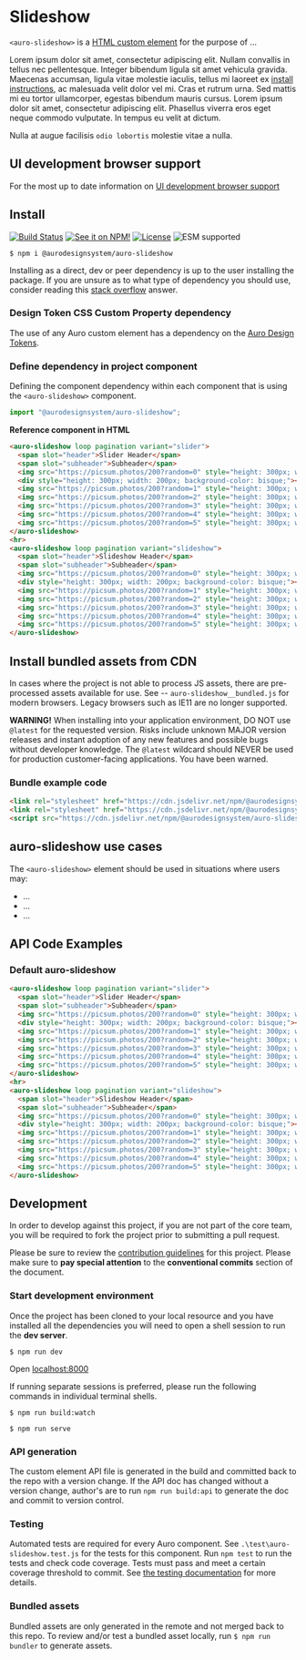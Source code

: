 <!--
The README.md file is a compiled document. No edits should be made directly to this file.

README.md is created by running `npm run build:docs`.

This file is generated based on a template fetched from
`https://raw.githubusercontent.com/AlaskaAirlines/WC-Generator/master/componentDocs/README_updated_paths.md`
and copied to `./componentDocs/README.md` each time the the docs are compiled.

The following sections are editable by making changes to the following files:

| SECTION                | DESCRIPTION                                       | FILE LOCATION                       |
|------------------------|---------------------------------------------------|-------------------------------------|
| Description            | Description of the component                      | `./docs/partials/description.md`    |
| Use Cases              | Examples for when to use this component           | `./docs/partials/useCases.md`       |
| Additional Information | For use to add any component specific information | `./docs/partials/readmeAddlInfo.md` |
| Component Example Code | HTML sample code of the components use            | `./apiExamples/basic.html`          |
-->

# Slideshow

<!-- AURO-GENERATED-CONTENT:START (FILE:src=./docs/partials/description.md) -->
<!-- The below content is automatically added from ./docs/partials/description.md -->
`<auro-slideshow>` is a [HTML custom element](https://developer.mozilla.org/en-US/docs/Web/Web_Components/Using_custom_elements) for the purpose of ...

Lorem ipsum dolor sit amet, consectetur adipiscing elit. Nullam convallis in tellus nec pellentesque. Integer bibendum ligula sit amet vehicula gravida. Maecenas accumsan, ligula vitae molestie iaculis, tellus mi laoreet ex [install instructions](https://auro.alaskaair.com/components/auro/button/install), ac malesuada velit dolor vel mi. Cras et rutrum urna. Sed mattis mi eu tortor ullamcorper, egestas bibendum mauris cursus. Lorem ipsum dolor sit amet, consectetur adipiscing elit. Phasellus viverra eros eget neque commodo vulputate. In tempus eu velit at dictum.

Nulla at augue facilisis `odio lobortis` molestie vitae a nulla.
<!-- AURO-GENERATED-CONTENT:END -->
<!-- AURO-GENERATED-CONTENT:START (FILE:src=./docs/partials/readmeAddlInfo.md) -->
<!-- The below content is automatically added from ./docs/partials/readmeAddlInfo.md -->
<!-- AURO-GENERATED-CONTENT This file is to be used for any additional content that should be included in the README.md which is specific to this component. -->
<!-- AURO-GENERATED-CONTENT:END -->

## UI development browser support

<!-- AURO-GENERATED-CONTENT:START (REMOTE:url=https://raw.githubusercontent.com/AlaskaAirlines/WC-Generator/master/componentDocs/partials/browserSupport.md) -->
For the most up to date information on [UI development browser support](https://auro.alaskaair.com/support/browsersSupport)

<!-- AURO-GENERATED-CONTENT:END -->

## Install

<!-- AURO-GENERATED-CONTENT:START (REMOTE:url=https://raw.githubusercontent.com/AlaskaAirlines/WC-Generator/master/componentDocs/partials/usage/componentInstall_esm.md) -->
[![Build Status](https://img.shields.io/github/actions/workflow/status/AlaskaAirlines/auro-slideshow/testPublish.yml?style=for-the-badge)](https://github.com/AlaskaAirlines/auro-slideshow/actions/workflows/testPublish.yml)
[![See it on NPM!](https://img.shields.io/npm/v/@aurodesignsystem/auro-slideshow?style=for-the-badge&color=orange)](https://www.npmjs.com/package/@aurodesignsystem/auro-slideshow)
[![License](https://img.shields.io/npm/l/@aurodesignsystem/auro-slideshow?color=blue&style=for-the-badge)](https://www.apache.org/licenses/LICENSE-2.0)
![ESM supported](https://img.shields.io/badge/ESM-compatible-FFE900?style=for-the-badge)

```shell
$ npm i @aurodesignsystem/auro-slideshow
```

Installing as a direct, dev or peer dependency is up to the user installing the package. If you are unsure as to what type of dependency you should use, consider reading this [stack overflow](https://stackoverflow.com/questions/18875674/whats-the-difference-between-dependencies-devdependencies-and-peerdependencies) answer.

<!-- AURO-GENERATED-CONTENT:END -->

### Design Token CSS Custom Property dependency

<!-- AURO-GENERATED-CONTENT:START (REMOTE:url=https://raw.githubusercontent.com/AlaskaAirlines/WC-Generator/master/componentDocs/partials/development/designTokens.md) -->
The use of any Auro custom element has a dependency on the [Auro Design Tokens](https://auro.alaskaair.com/getting-started/developers/design-tokens).

<!-- AURO-GENERATED-CONTENT:END -->

### Define dependency in project component

<!-- AURO-GENERATED-CONTENT:START (REMOTE:url=https://raw.githubusercontent.com/AlaskaAirlines/WC-Generator/master/componentDocs/partials/usage/componentImportDescription.md) -->
Defining the component dependency within each component that is using the `<auro-slideshow>` component.

<!-- AURO-GENERATED-CONTENT:END -->
<!-- AURO-GENERATED-CONTENT:START (REMOTE:url=https://raw.githubusercontent.com/AlaskaAirlines/WC-Generator/master/componentDocs/partials/usage/componentImport.md) -->

```js
import "@aurodesignsystem/auro-slideshow";
```

<!-- AURO-GENERATED-CONTENT:END -->
**Reference component in HTML**
<!-- AURO-GENERATED-CONTENT:START (CODE:src=./apiExamples/basic.html) -->
<!-- The below code snippet is automatically added from ./apiExamples/basic.html -->

```html
<auro-slideshow loop pagination variant="slider">
  <span slot="header">Slider Header</span>
  <span slot="subheader">Subheader</span>
  <img src="https://picsum.photos/200?random=0" style="height: 300px; width: 600px;" alt="Random insert 0">
  <div style="height: 300px; width: 200px; background-color: bisque;"></div>
  <img src="https://picsum.photos/200?random=1" style="height: 300px; width: 200px;" alt="Random insert 1">
  <img src="https://picsum.photos/200?random=2" style="height: 300px; width: 300px;" alt="Random insert 2">
  <img src="https://picsum.photos/200?random=3" style="height: 300px; width: 500px;" alt="Random insert 3">
  <img src="https://picsum.photos/200?random=4" style="height: 300px; width: 400px;" alt="Random insert 4">
  <img src="https://picsum.photos/200?random=5" style="height: 300px; width: 300px;" alt="Random insert 5">
</auro-slideshow>
<hr>
<auro-slideshow loop pagination variant="slideshow">
  <span slot="header">Slideshow Header</span>
  <span slot="subheader">Subheader</span>
  <img src="https://picsum.photos/200?random=0" style="height: 300px; width: 600px;" alt="Random insert 0">
  <div style="height: 300px; width: 200px; background-color: bisque;"></div>
  <img src="https://picsum.photos/200?random=1" style="height: 300px; width: 200px;" alt="Random insert 1">
  <img src="https://picsum.photos/200?random=2" style="height: 300px; width: 300px;" alt="Random insert 2">
  <img src="https://picsum.photos/200?random=3" style="height: 300px; width: 500px;" alt="Random insert 3">
  <img src="https://picsum.photos/200?random=4" style="height: 300px; width: 400px;" alt="Random insert 4">
  <img src="https://picsum.photos/200?random=5" style="height: 300px; width: 300px;" alt="Random insert 5">
</auro-slideshow>
```
<!-- AURO-GENERATED-CONTENT:END -->

## Install bundled assets from CDN

<!-- AURO-GENERATED-CONTENT:START (REMOTE:url=https://raw.githubusercontent.com/AlaskaAirlines/WC-Generator/master/componentDocs/partials/usage/bundleInstallDescription.md) -->
In cases where the project is not able to process JS assets, there are pre-processed assets available for use. See -- `auro-slideshow__bundled.js` for modern browsers. Legacy browsers such as IE11 are no longer supported.

**WARNING!** When installing into your application environment, DO NOT use `@latest` for the requested version. Risks include unknown MAJOR version releases and instant adoption of any new features and possible bugs without developer knowledge. The `@latest` wildcard should NEVER be used for production customer-facing applications. You have been warned.

<!-- AURO-GENERATED-CONTENT:END -->

### Bundle example code

<!-- AURO-GENERATED-CONTENT:START (REMOTE:url=https://raw.githubusercontent.com/AlaskaAirlines/WC-Generator/master/componentDocs/partials/usage/bundleUseModBrowsers.md) -->

```html
<link rel="stylesheet" href="https://cdn.jsdelivr.net/npm/@aurodesignsystem/design-tokens@/dist/auro-classic/CSSCustomProperties.css" />
<link rel="stylesheet" href="https://cdn.jsdelivr.net/npm/@aurodesignsystem/webcorestylesheets@/dist/bundled/essentials.css" />
<script src="https://cdn.jsdelivr.net/npm/@aurodesignsystem/auro-slideshow@0.0.0/dist/auro-slideshow__bundled.js" type="module"></script>
```

<!-- AURO-GENERATED-CONTENT:END -->

## auro-slideshow use cases

<!-- AURO-GENERATED-CONTENT:START (FILE:src=./docs/partials/useCases.md) -->
<!-- The below content is automatically added from ./docs/partials/useCases.md -->
The `<auro-slideshow>` element should be used in situations where users may:

* ...
* ...
* ...
<!-- AURO-GENERATED-CONTENT:END -->

## API Code Examples

### Default auro-slideshow

<!-- AURO-GENERATED-CONTENT:START (CODE:src=./apiExamples/basic.html) -->
<!-- The below code snippet is automatically added from ./apiExamples/basic.html -->

```html
<auro-slideshow loop pagination variant="slider">
  <span slot="header">Slider Header</span>
  <span slot="subheader">Subheader</span>
  <img src="https://picsum.photos/200?random=0" style="height: 300px; width: 600px;" alt="Random insert 0">
  <div style="height: 300px; width: 200px; background-color: bisque;"></div>
  <img src="https://picsum.photos/200?random=1" style="height: 300px; width: 200px;" alt="Random insert 1">
  <img src="https://picsum.photos/200?random=2" style="height: 300px; width: 300px;" alt="Random insert 2">
  <img src="https://picsum.photos/200?random=3" style="height: 300px; width: 500px;" alt="Random insert 3">
  <img src="https://picsum.photos/200?random=4" style="height: 300px; width: 400px;" alt="Random insert 4">
  <img src="https://picsum.photos/200?random=5" style="height: 300px; width: 300px;" alt="Random insert 5">
</auro-slideshow>
<hr>
<auro-slideshow loop pagination variant="slideshow">
  <span slot="header">Slideshow Header</span>
  <span slot="subheader">Subheader</span>
  <img src="https://picsum.photos/200?random=0" style="height: 300px; width: 600px;" alt="Random insert 0">
  <div style="height: 300px; width: 200px; background-color: bisque;"></div>
  <img src="https://picsum.photos/200?random=1" style="height: 300px; width: 200px;" alt="Random insert 1">
  <img src="https://picsum.photos/200?random=2" style="height: 300px; width: 300px;" alt="Random insert 2">
  <img src="https://picsum.photos/200?random=3" style="height: 300px; width: 500px;" alt="Random insert 3">
  <img src="https://picsum.photos/200?random=4" style="height: 300px; width: 400px;" alt="Random insert 4">
  <img src="https://picsum.photos/200?random=5" style="height: 300px; width: 300px;" alt="Random insert 5">
</auro-slideshow>
```
<!-- AURO-GENERATED-CONTENT:END -->

## Development

<!-- AURO-GENERATED-CONTENT:START (REMOTE:url=https://raw.githubusercontent.com/AlaskaAirlines/WC-Generator/master/componentDocs/partials/development/developmentDescription.md) -->
In order to develop against this project, if you are not part of the core team, you will be required to fork the project prior to submitting a pull request.

Please be sure to review the [contribution guidelines](https://auro.alaskaair.com/contributing) for this project. Please make sure to **pay special attention** to the **conventional commits** section of the document.

<!-- AURO-GENERATED-CONTENT:END -->

### Start development environment

<!-- AURO-GENERATED-CONTENT:START (REMOTE:url=https://raw.githubusercontent.com/AlaskaAirlines/WC-Generator/master/componentDocs/partials/development/localhost.md) -->
Once the project has been cloned to your local resource and you have installed all the dependencies you will need to open a shell session to run the **dev server**.

```shell
$ npm run dev
```

Open [localhost:8000](http://localhost:8000/)

If running separate sessions is preferred, please run the following commands in individual terminal shells.

```shell
$ npm run build:watch

$ npm run serve
```

<!-- AURO-GENERATED-CONTENT:END -->

### API generation

<!-- AURO-GENERATED-CONTENT:START (REMOTE:url=https://raw.githubusercontent.com/AlaskaAirlines/WC-Generator/master/componentDocs/partials/development/api.md) -->
The custom element API file is generated in the build and committed back to the repo with a version change. If the API doc has changed without a version change, author's are to run `npm run build:api` to generate the doc and commit to version control.

<!-- AURO-GENERATED-CONTENT:END -->

### Testing

<!-- AURO-GENERATED-CONTENT:START (REMOTE:url=https://raw.githubusercontent.com/AlaskaAirlines/WC-Generator/master/componentDocs/partials/development/testing.md) -->
Automated tests are required for every Auro component. See `.\test\auro-slideshow.test.js` for the tests for this component. Run `npm test` to run the tests and check code coverage. Tests must pass and meet a certain coverage threshold to commit. See [the testing documentation](https://auro.alaskaair.com/support/tests) for more details.

<!-- AURO-GENERATED-CONTENT:END -->

### Bundled assets

<!-- AURO-GENERATED-CONTENT:START (REMOTE:url=https://raw.githubusercontent.com/AlaskaAirlines/WC-Generator/master/componentDocs/partials/development/bundles.md) -->
Bundled assets are only generated in the remote and not merged back to this repo. To review and/or test a bundled asset locally, run `$ npm run bundler` to generate assets.

<!-- AURO-GENERATED-CONTENT:END -->
